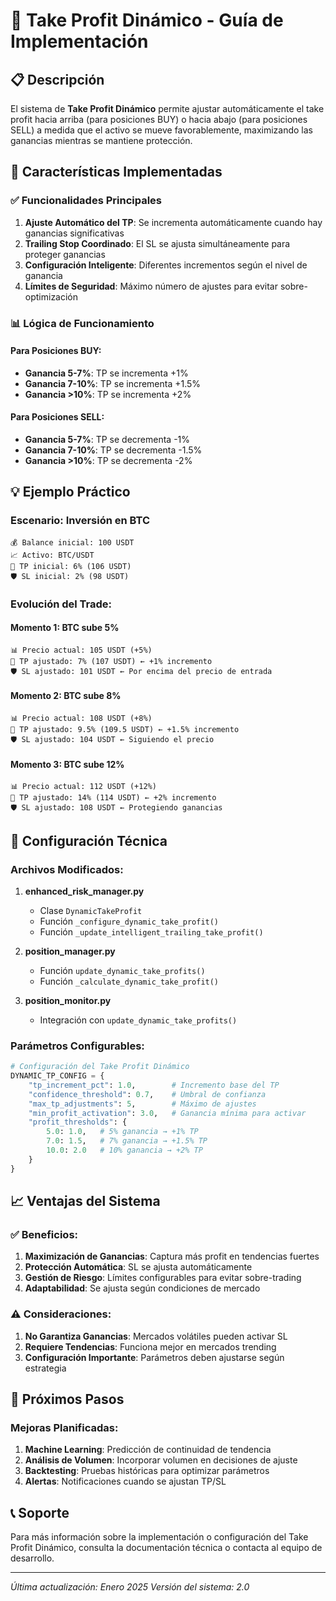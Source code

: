 # 🎯 Take Profit Dinámico - Guía de Implementación

## 📋 Descripción

El sistema de **Take Profit Dinámico** permite ajustar automáticamente el take profit hacia arriba (para posiciones BUY) o hacia abajo (para posiciones SELL) a medida que el activo se mueve favorablemente, maximizando las ganancias mientras se mantiene protección.

## 🔧 Características Implementadas

### ✅ Funcionalidades Principales

1. **Ajuste Automático del TP**: Se incrementa automáticamente cuando hay ganancias significativas
2. **Trailing Stop Coordinado**: El SL se ajusta simultáneamente para proteger ganancias
3. **Configuración Inteligente**: Diferentes incrementos según el nivel de ganancia
4. **Límites de Seguridad**: Máximo número de ajustes para evitar sobre-optimización

### 📊 Lógica de Funcionamiento

#### Para Posiciones BUY:
- **Ganancia 5-7%**: TP se incrementa +1%
- **Ganancia 7-10%**: TP se incrementa +1.5%
- **Ganancia >10%**: TP se incrementa +2%

#### Para Posiciones SELL:
- **Ganancia 5-7%**: TP se decrementa -1%
- **Ganancia 7-10%**: TP se decrementa -1.5%
- **Ganancia >10%**: TP se decrementa -2%

## 💡 Ejemplo Práctico

### Escenario: Inversión en BTC

```
💰 Balance inicial: 100 USDT
📈 Activo: BTC/USDT
🎯 TP inicial: 6% (106 USDT)
🛡️ SL inicial: 2% (98 USDT)
```

### Evolución del Trade:

#### Momento 1: BTC sube 5%
```
📊 Precio actual: 105 USDT (+5%)
🎯 TP ajustado: 7% (107 USDT) ← +1% incremento
🛡️ SL ajustado: 101 USDT ← Por encima del precio de entrada
```

#### Momento 2: BTC sube 8%
```
📊 Precio actual: 108 USDT (+8%)
🎯 TP ajustado: 9.5% (109.5 USDT) ← +1.5% incremento
🛡️ SL ajustado: 104 USDT ← Siguiendo el precio
```

#### Momento 3: BTC sube 12%
```
📊 Precio actual: 112 USDT (+12%)
🎯 TP ajustado: 14% (114 USDT) ← +2% incremento
🛡️ SL ajustado: 108 USDT ← Protegiendo ganancias
```

## 🔧 Configuración Técnica

### Archivos Modificados:

1. **enhanced_risk_manager.py**
   - Clase `DynamicTakeProfit`
   - Función `_configure_dynamic_take_profit()`
   - Función `_update_intelligent_trailing_take_profit()`

2. **position_manager.py**
   - Función `update_dynamic_take_profits()`
   - Función `_calculate_dynamic_take_profit()`

3. **position_monitor.py**
   - Integración con `update_dynamic_take_profits()`

### Parámetros Configurables:

```python
# Configuración del Take Profit Dinámico
DYNAMIC_TP_CONFIG = {
    "tp_increment_pct": 1.0,        # Incremento base del TP
    "confidence_threshold": 0.7,    # Umbral de confianza
    "max_tp_adjustments": 5,        # Máximo de ajustes
    "min_profit_activation": 3.0,   # Ganancia mínima para activar
    "profit_thresholds": {
        5.0: 1.0,   # 5% ganancia → +1% TP
        7.0: 1.5,   # 7% ganancia → +1.5% TP
        10.0: 2.0   # 10% ganancia → +2% TP
    }
}
```

## 📈 Ventajas del Sistema

### ✅ Beneficios:

1. **Maximización de Ganancias**: Captura más profit en tendencias fuertes
2. **Protección Automática**: SL se ajusta automáticamente
3. **Gestión de Riesgo**: Límites configurables para evitar sobre-trading
4. **Adaptabilidad**: Se ajusta según condiciones de mercado

### ⚠️ Consideraciones:

1. **No Garantiza Ganancias**: Mercados volátiles pueden activar SL
2. **Requiere Tendencias**: Funciona mejor en mercados trending
3. **Configuración Importante**: Parámetros deben ajustarse según estrategia

## 🚀 Próximos Pasos

### Mejoras Planificadas:

1. **Machine Learning**: Predicción de continuidad de tendencia
2. **Análisis de Volumen**: Incorporar volumen en decisiones de ajuste
3. **Backtesting**: Pruebas históricas para optimizar parámetros
4. **Alertas**: Notificaciones cuando se ajustan TP/SL

## 📞 Soporte

Para más información sobre la implementación o configuración del Take Profit Dinámico, consulta la documentación técnica o contacta al equipo de desarrollo.

---

*Última actualización: Enero 2025*
*Versión del sistema: 2.0*